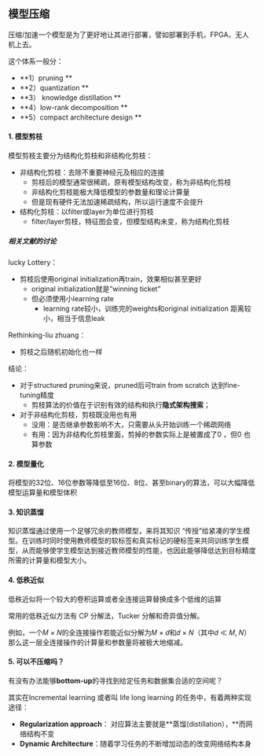 ## 模型压缩

压缩/加速一个模型是为了更好地让其进行部署，譬如部署到手机，FPGA，无人机上去。

这个体系一般分： 

- **1）pruning **
- **2）quantization **
- **3） knowledge distillation **
- **4）low-rank decomposition **
- **5）compact architecture design **  

#### 1. 模型剪枝

模型剪枝主要分为结构化剪枝和非结构化剪枝：

- 非结构化剪枝：去除不重要神经元及相应的连接
    - 剪枝后的模型通常很稀疏，原有模型结构改变，称为非结构化剪枝
    - 非结构化剪枝能极大降低模型的参数量和理论计算量
    - 但是现有硬件无法加速稀疏结构，所以运行速度不会提升
- 结构化剪枝：以filter或layer为单位进行剪枝
    - filter/layer剪枝，特征图会变，但模型结构未变，称为结构化剪枝

##### 相关文献的讨论

lucky Lottery：

- 剪枝后使用original initialization再train，效果相似甚至更好
    - original initialization就是“winning ticket”
    - 但必须使用小learning rate
        - learning rate较小，训练完的weights和original initialization 距离较小，相当于信息leak

Rethinking-liu zhuang：

- 剪枝之后随机初始化也一样

结论：

- 对于structured pruning来说，pruned后可train from scratch 达到fine-tuning精度
    - 剪枝算法的价值在于识别有效的结构和执行**隐式架构搜索**；
- 对于非结构化剪枝，剪枝既没用也有用
    - 没用：是否继承参数影响不大，只需要从头开始训练一个稀疏网络
    - 有用：因为非结构化剪枝里面，剪掉的参数实际上是被置成了0 ，但0 也算参数

#### 2. 模型量化

将模型的32位、16位参数等降低至16位、8位、甚至binary的算法，可以大幅降低模型运算量和模型体积

#### 3. 知识蒸馏

知识蒸馏通过使用一个足够冗余的教师模型，来将其知识 “传授”给紧凑的学生模型。在训练时同时使用教师模型的软标签和真实标记的硬标签来共同训练学生模型，从而能够使学生模型达到接近教师模型的性能，也因此能够降低达到目标精度所需的计算量和模型大小。

#### 4. 低秩近似

低秩近似将一个较大的卷积运算或者全连接运算替换成多个低维的运算

常用的低秩近似方法有 CP 分解法，Tucker 分解和奇异值分解。

例如，一个𝑀 × 𝑁的全连接操作若能近似分解为𝑀 × 𝑑和𝑑 × 𝑁（其中𝑑 ≪ 𝑀, 𝑁）那么这一层全连接操作的计算量和参数量将被极大地缩减。

#### 5. 可以不压缩吗？

有没有办法能够**bottom-up**的寻找到给定任务和数据集合适的空间呢？

其实在Incremental learning 或者叫 life long learning 的任务中，有着两种实现途径：

- **Regularization approach**： 对应算法主要就是**蒸馏(distillation），**而网络结构不变
- **Dynamic Architecture**：随着学习任务的不断增加动态的改变网络结构本身
